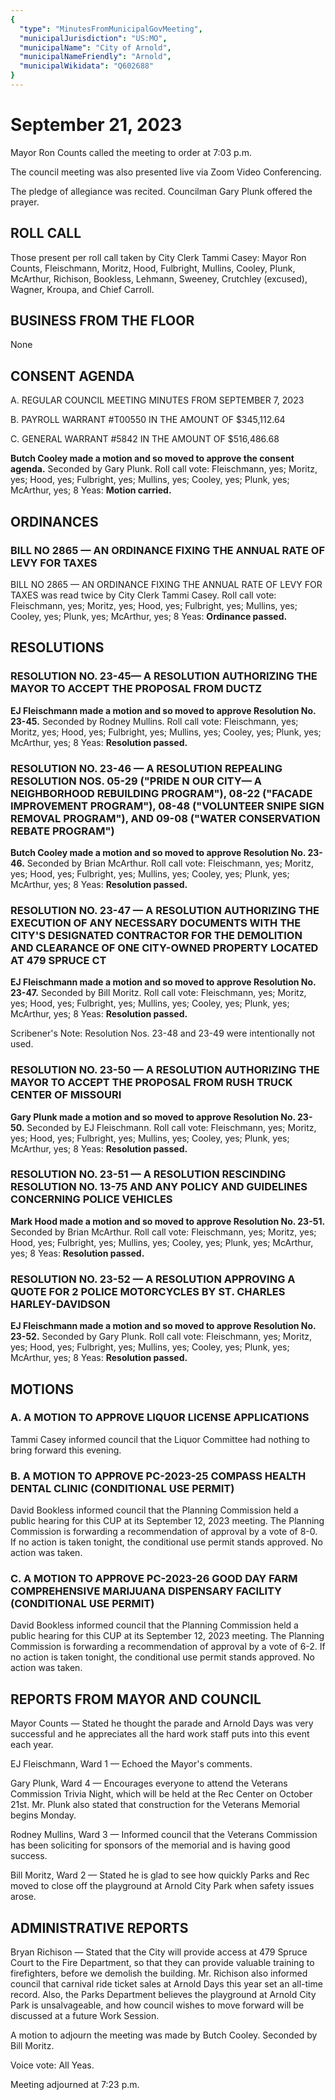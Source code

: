 ```yaml
---
{
  "type": "MinutesFromMunicipalGovMeeting",
  "municipalJurisdiction": "US:MO",
  "municipalName": "City of Arnold",
  "municipalNameFriendly": "Arnold",
  "municipalWikidata": "Q602688"
}
---
```


# September 21, 2023

Mayor Ron Counts called the meeting to order at 7:03 p.m.

The council meeting was also presented live via Zoom Video Conferencing.

The pledge of allegiance was recited. Councilman Gary Plunk offered the prayer.

## ROLL CALL

Those present per roll call taken by City Clerk Tammi Casey: Mayor Ron Counts, Fleischmann, Moritz, Hood, Fulbright, Mullins, Cooley, Plunk, McArthur, Richison, Bookless, Lehmann, Sweeney, Crutchley (excused), Wagner, Kroupa, and Chief Carroll.

## BUSINESS FROM THE FLOOR

None

## CONSENT AGENDA

A. REGULAR COUNCIL MEETING MINUTES FROM SEPTEMBER 7, 2023

B. PAYROLL WARRANT #T00550 IN THE AMOUNT OF $345,112.64

C. GENERAL WARRANT #5842 IN THE AMOUNT OF $516,486.68

**Butch Cooley made a motion and so moved to approve the consent agenda.** Seconded by Gary Plunk. Roll call vote: Fleischmann, yes; Moritz, yes; Hood, yes; Fulbright, yes; Mullins, yes; Cooley, yes; Plunk, yes; McArthur, yes; 8 Yeas: **Motion carried.**

## ORDINANCES

### BILL NO 2865 — AN ORDINANCE FIXING THE ANNUAL RATE OF LEVY FOR TAXES

BILL NO 2865 — AN ORDINANCE FIXING THE ANNUAL RATE OF LEVY FOR TAXES was read twice by City Clerk Tammi Casey. Roll call vote: Fleischmann, yes; Moritz, yes; Hood, yes; Fulbright, yes; Mullins, yes; Cooley, yes; Plunk, yes; McArthur, yes; 8 Yeas: **Ordinance passed.**

## RESOLUTIONS

### RESOLUTION NO. 23-45— A RESOLUTION AUTHORIZING THE MAYOR TO ACCEPT THE PROPOSAL FROM DUCTZ

**EJ Fleischmann made a motion and so moved to approve Resolution No. 23-45.** Seconded by Rodney Mullins. Roll call vote: Fleischmann, yes; Moritz, yes; Hood, yes; Fulbright, yes; Mullins, yes; Cooley, yes; Plunk, yes; McArthur, yes; 8 Yeas: **Resolution passed.**

### RESOLUTION NO. 23-46 — A RESOLUTION REPEALING RESOLUTION NOS. 05-29 ("PRIDE N OUR CITY— A NEIGHBORHOOD REBUILDING PROGRAM"), 08-22 ("FACADE IMPROVEMENT PROGRAM"), 08-48 ("VOLUNTEER SNIPE SIGN REMOVAL PROGRAM"), AND 09-08 ("WATER CONSERVATION REBATE PROGRAM")

**Butch Cooley made a motion and so moved to approve Resolution No. 23-46.** Seconded by Brian McArthur. Roll call vote: Fleischmann, yes; Moritz, yes; Hood, yes; Fulbright, yes; Mullins, yes; Cooley, yes; Plunk, yes; McArthur, yes; 8 Yeas: **Resolution passed.**

### RESOLUTION NO. 23-47 — A RESOLUTION AUTHORIZING THE EXECUTION OF ANY NECESSARY DOCUMENTS WITH THE CITY'S DESIGNATED CONTRACTOR FOR THE DEMOLITION AND CLEARANCE OF ONE CITY-OWNED PROPERTY LOCATED AT 479 SPRUCE CT

**EJ Fleischmann made a motion and so moved to approve Resolution No. 23-47.** Seconded by Bill Moritz. Roll call vote: Fleischmann, yes; Moritz, yes; Hood, yes; Fulbright, yes; Mullins, yes; Cooley, yes; Plunk, yes; McArthur, yes; 8 Yeas: **Resolution passed.**

Scribener's Note: Resolution Nos. 23-48 and 23-49 were intentionally not used.

### RESOLUTION NO. 23-50 — A RESOLUTION AUTHORIZING THE MAYOR TO ACCEPT THE PROPOSAL FROM RUSH TRUCK CENTER OF MISSOURI

**Gary Plunk made a motion and so moved to approve Resolution No. 23-50.** Seconded by EJ Fleischmann. Roll call vote: Fleischmann, yes; Moritz, yes; Hood, yes; Fulbright, yes; Mullins, yes; Cooley, yes; Plunk, yes; McArthur, yes; 8 Yeas: **Resolution passed.**

### RESOLUTION NO. 23-51 — A RESOLUTION RESCINDING RESOLUTION NO. 13-75 AND ANY POLICY AND GUIDELINES CONCERNING POLICE VEHICLES

**Mark Hood made a motion and so moved to approve Resolution No. 23-51.** Seconded by Brian McArthur. Roll call vote: Fleischmann, yes; Moritz, yes; Hood, yes; Fulbright, yes; Mullins, yes; Cooley, yes; Plunk, yes; McArthur, yes; 8 Yeas: **Resolution passed.**

### RESOLUTION NO. 23-52 — A RESOLUTION APPROVING A QUOTE FOR 2 POLICE MOTORCYCLES BY ST. CHARLES HARLEY-DAVIDSON

**EJ Fleischmann made a motion and so moved to approve Resolution No. 23-52.** Seconded by Gary Plunk. Roll call vote: Fleischmann, yes; Moritz, yes; Hood, yes; Fulbright, yes; Mullins, yes; Cooley, yes; Plunk, yes; McArthur, yes; 8 Yeas: **Resolution passed.**

## MOTIONS

### A. A MOTION TO APPROVE LIQUOR LICENSE APPLICATIONS

Tammi Casey informed council that the Liquor Committee had nothing to bring forward this evening.

### B. A MOTION TO APPROVE PC-2023-25 COMPASS HEALTH DENTAL CLINIC (CONDITIONAL USE PERMIT)

David Bookless informed council that the Planning Commission held a public hearing for this CUP at its September 12, 2023 meeting. The Planning Commission is forwarding a recommendation of approval by a vote of 8-0. If no action is taken tonight, the conditional use permit stands approved. No action was taken.

### C. A MOTION TO APPROVE PC-2023-26 GOOD DAY FARM COMPREHENSIVE MARIJUANA DISPENSARY FACILITY (CONDITIONAL USE PERMIT)

David Bookless informed council that the Planning Commission held a public hearing for this CUP at its September 12, 2023 meeting. The Planning Commission is forwarding a recommendation of approval by a vote of 6-2. If no action is taken tonight, the conditional use permit stands approved. No action was taken.

## REPORTS FROM MAYOR AND COUNCIL

Mayor Counts — Stated he thought the parade and Arnold Days was very successful and he appreciates all the hard work staff puts into this event each year.

EJ Fleischmann, Ward 1 — Echoed the Mayor's comments.

Gary Plunk, Ward 4 — Encourages everyone to attend the Veterans Commission Trivia Night, which will be held at the Rec Center on October 21st. Mr. Plunk also stated that construction for the Veterans Memorial begins Monday.

Rodney Mullins, Ward 3 — Informed council that the Veterans Commission has been soliciting for sponsors of the memorial and is having good success.

Bill Moritz, Ward 2 — Stated he is glad to see how quickly Parks and Rec moved to close off the playground at Arnold City Park when safety issues arose.

## ADMINISTRATIVE REPORTS

Bryan Richison — Stated that the City will provide access at 479 Spruce Court to the Fire Department, so that they can provide valuable training to firefighters, before we demolish the building. Mr. Richison also informed council that carnival ride ticket sales at Arnold Days this year set an all-time record. Also, the Parks Department believes the playground at Arnold City Park is unsalvageable, and how council wishes to move forward will be discussed at a future Work Session.

A motion to adjourn the meeting was made by Butch Cooley. Seconded by Bill Moritz.

Voice vote: All Yeas.

Meeting adjourned at 7:23 p.m.
